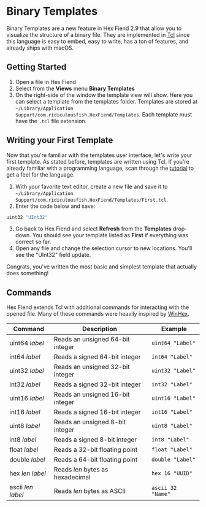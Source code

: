 # Binary Templates

Binary Templates are a new feature in Hex Fiend 2.9 that allow you to visualize the structure of a binary file. They are implemented in [Tcl](https://www.tcl.tk) since this language is easy to embed, easy to write, has a ton of features, and already ships with macOS.

## Getting Started

1. Open a file in Hex Fiend
2. Select from the **Views** menu **Binary Templates**
3. On the right-side of the window the template view will show. Here you can select a template from the templates folder. Templates are stored at `~/Library/Application Support/com.ridiculousfish.HexFiend/Templates`. Each template must have the `.tcl` file extension.

## Writing your First Template

Now that you're familiar with the templates user interface, let's write your first template. As stated before, templates are written using Tcl. If you're already familiar with a programming language, scan through the [tutorial](https://www.tcl.tk/man/tcl8.5/tutorial/tcltutorial.html) to get a feel for the language.

1. With your favorite text editor, create a new file and save it to `~/Library/Application Support/com.ridiculousfish.HexFiend/Templates/First.tcl`.
2. Enter the code below and save:
```tcl
uint32 "UInt32"
```
3. Go back to Hex Fiend and select **Refresh** from the **Templates** drop-down. You should see your template listed as **First** if everything was correct so far.
4. Open any file and change the selection cursor to new locations. You'll see the "UInt32" field update.

Congrats, you've written the most basic and simplest template that actually does something!

## Commands

Hex Fiend extends Tcl with additional commands for interacting with the opened file. Many of these commands were heavily inspired by [WinHex](https://www.x-ways.net/winhex/templates/).

| Command  | Description | Example |
| ------------- | ------------- | ------------- |
| uint64 *label*  | Reads an unsigned 64-bit integer  | `uint64 "Label"` |
| int64 *label* | Reads a signed 64-bit integer  | `int64 "Label"` |
| uint32 *label* | Reads an unsigned 32-bit integer  | `uint32 "Label"` |
| int32 *label* | Reads a signed 32-bit integer  | `int32 "Label"` |
| uint16 *label* | Reads an unsigned 16-bit integer  | `uint16 "Label"` |
| int16 *label* | Reads a signed 16-bit integer  | `int16 "Label"` |
| uint8 *label* | Reads an unsigned 8-bit integer  | `uint8 "Label"` |
| int8 *label* | Reads a signed 8-bit integer  | `int8 "Label"` |
| float *label* | Reads a 32-bit floating point  | `float "Label"` |
| double *label* | Reads a 64-bit floating point  | `double "Label"` |
| hex *len* *label* | Reads *len* bytes as hexadecimal | `hex 16 "UUID"` |
| ascii *len* *label* | Reads *len* bytes as ASCII | `ascii 32 "Name"` |
